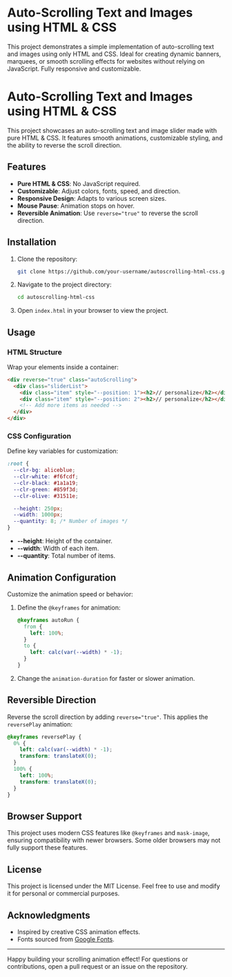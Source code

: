# Auto-Scrolling Text and Images using HTML & CSS
This project demonstrates a simple implementation of auto-scrolling text and images using only HTML and CSS. Ideal for creating dynamic banners, marquees, or smooth scrolling effects for websites without relying on JavaScript. Fully responsive and customizable.



# Auto-Scrolling Text and Images using HTML & CSS

This project showcases an auto-scrolling text and image slider made with pure HTML & CSS. It features smooth animations, customizable styling, and the ability to reverse the scroll direction.

## Features

- **Pure HTML & CSS**: No JavaScript required.
- **Customizable**: Adjust colors, fonts, speed, and direction.
- **Responsive Design**: Adapts to various screen sizes.
- **Mouse Pause**: Animation stops on hover.
- **Reversible Animation**: Use `reverse="true"` to reverse the scroll direction.

## Installation

1. Clone the repository:
   ```bash
   git clone https://github.com/your-username/autoscrolling-html-css.git
   ```
2. Navigate to the project directory:
   ```bash
   cd autoscrolling-html-css
   ```
3. Open `index.html` in your browser to view the project.

## Usage

### HTML Structure
Wrap your elements inside a container:
```html
<div reverse="true" class="autoScrolling">
  <div class="sliderList">
    <div class="item" style="--position: 1"><h2>// personalize</h2></div>
    <div class="item" style="--position: 2"><h2>// personalize</h2></div>
    <!-- Add more items as needed -->
  </div>
</div>
```

### CSS Configuration
Define key variables for customization:
```css
:root {
  --clr-bg: aliceblue;
  --clr-white: #f6fcdf;
  --clr-black: #1a1a19;
  --clr-green: #859f3d;
  --clr-olive: #31511e;

  --height: 250px;
  --width: 1000px;
  --quantity: 8; /* Number of images */
}
```
- **--height**: Height of the container.
- **--width**: Width of each item.
- **--quantity**: Total number of items.

## Animation Configuration
Customize the animation speed or behavior:
1. Define the `@keyframes` for animation:
   ```css
   @keyframes autoRun {
     from {
       left: 100%;
     }
     to {
       left: calc(var(--width) * -1);
     }
   }
   ```
2. Change the `animation-duration` for faster or slower animation.

## Reversible Direction
Reverse the scroll direction by adding `reverse="true"`. This applies the `reversePlay` animation:
```css
@keyframes reversePlay {
  0% {
    left: calc(var(--width) * -1);
    transform: translateX(0);
  }
  100% {
    left: 100%;
    transform: translateX(0);
  }
}
```

## Browser Support
This project uses modern CSS features like `@keyframes` and `mask-image`, ensuring compatibility with newer browsers. Some older browsers may not fully support these features.

## License
This project is licensed under the MIT License. Feel free to use and modify it for personal or commercial purposes.

## Acknowledgments
- Inspired by creative CSS animation effects.
- Fonts sourced from [Google Fonts](https://fonts.google.com/).

---

Happy building your scrolling animation effect! For questions or contributions, open a pull request or an issue on the repository.




